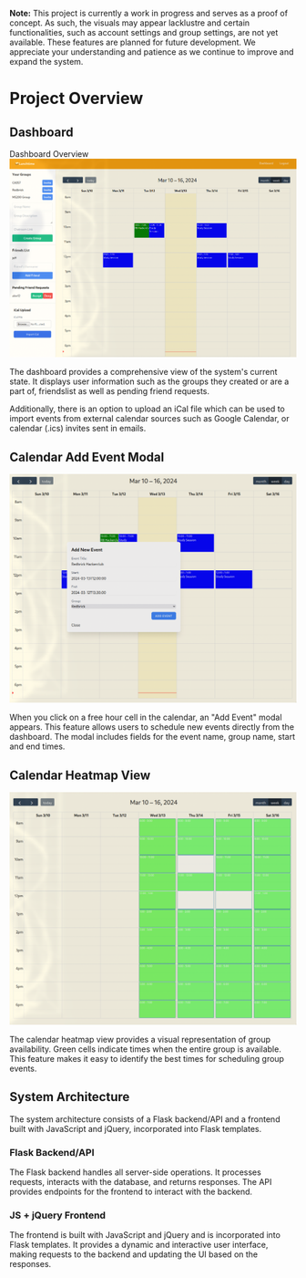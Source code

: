 **Note:** This project is currently a work in progress and serves as a proof of concept. As such, the visuals may appear lacklustre and certain functionalities, such as account settings and group settings, are not yet available. These features are planned for future development. We appreciate your understanding and patience as we continue to improve and expand the system.

# Project Overview
## Dashboard
Dashboard Overview
![Dashboard Overview](img/dashboard.png "Dashboard")

The dashboard provides a comprehensive view of the system's current state. It displays user information such as the groups they created or are a part of, friendslist as well as pending friend requests.

Additionally, there is an option to upload an iCal file which can be used to import events from external calendar sources such as Google Calendar, or calendar (.ics) invites sent in emails.

## Calendar Add Event Modal
![Calendar Add Event Modal](img/eventmodal.png "Event Modal")

When you click on a free hour cell in the calendar, an "Add Event" modal appears. This feature allows users to schedule new events directly from the dashboard. The modal includes fields for the event name, group name, start and end times.

## Calendar Heatmap View
![Calendar Heatmap View](img/heatmap.png "Heatmap")

The calendar heatmap view provides a visual representation of group availability. Green cells indicate times when the entire group is available. This feature makes it easy to identify the best times for scheduling group events.

## System Architecture
The system architecture consists of a Flask backend/API and a frontend built with JavaScript and jQuery, incorporated into Flask templates.

### Flask Backend/API
The Flask backend handles all server-side operations. It processes requests, interacts with the database, and returns responses. The API provides endpoints for the frontend to interact with the backend.

### JS + jQuery Frontend
The frontend is built with JavaScript and jQuery and is incorporated into Flask templates. It provides a dynamic and interactive user interface, making requests to the backend and updating the UI based on the responses.